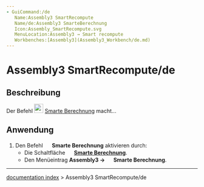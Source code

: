 ```yaml
---
- GuiCommand:/de
   Name:Assembly3 SmartRecompute
   Name/de:Assembly3 SmarteBerechnung
   Icon:Assembly_SmartRecompute.svg‎‎
   MenuLocation:Assembly3 → Smart recompute
   Workbenches:[Assembly3](Assembly3_Workbench/de.md)
---
```


# Assembly3 SmartRecompute/de

## Beschreibung

Der Befehl <img alt="" src=images/Assembly_SmartRecompute.svg  style="width:24px;"> [Smarte Berechnung](Assembly3_SmartRecompute/de.md) macht\...

## Anwendung

1.  Den Befehl <img alt="" src=images/Assembly_SmartRecompute.svg  style="width:16px;"> **Smarte Berechnung** aktivieren durch:
    -   Die Schaltfläche **<img src="images/Assembly_SmartRecompute.svg" width=16px> [Smarte Berechnung](Assembly3_SmartRecompute/de.md)**.
    -   Den Menüeintrag **Assembly3 → <img src="images/Assembly_SmartRecompute.svg" width=16px> Smarte Berechnung**.

---
[documentation index](../README.md) > Assembly3 SmartRecompute/de
